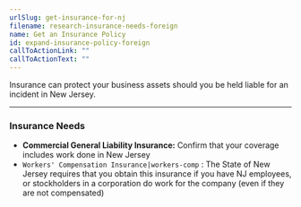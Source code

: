 ```yaml
---
urlSlug: get-insurance-for-nj
filename: research-insurance-needs-foreign
name: Get an Insurance Policy
id: expand-insurance-policy-foreign
callToActionLink: ""
callToActionText: ""
---
```

Insurance can protect your business assets should you be held liable for an incident in New Jersey.

- - -

### Insurance Needs

* **Commercial General Liability Insurance:** Confirm that your coverage includes work done in New Jersey
*  `Workers' Compensation Insurance|workers-comp` : The State of New Jersey requires that you obtain this insurance if you have NJ employees, or stockholders in a corporation do work for the company (even if they are not compensated)